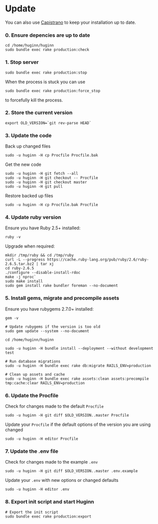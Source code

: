 # Update

You can also use [Capistrano](./capistrano.md) to keep your installation up to date.

### 0. Ensure depencies are up to date

```
cd /home/huginn/huginn
sudo bundle exec rake production:check
```

### 1. Stop server

```
sudo bundle exec rake production:stop
```

When the process is stuck you can use 

```
sudo bundle exec rake production:force_stop
```
to forcefully kill the process.

### 2. Store the current version

```
export OLD_VERSION=`git rev-parse HEAD`
```

### 3. Update the code

Back up changed files

```
sudo -u huginn -H cp Procfile Procfile.bak
```

Get the new code
```
sudo -u huginn -H git fetch --all
sudo -u huginn -H git checkout -- Procfile
sudo -u huginn -H git checkout master
sudo -u huginn -H git pull
```

Restore backed up files

```
sudo -u huginn -H cp Procfile.bak Procfile
```

### 4. Update ruby version

Ensure you have Ruby 2.5+ installed:

```
ruby -v
```

Upgrade when required:

```
mkdir /tmp/ruby && cd /tmp/ruby
curl -L --progress https://cache.ruby-lang.org/pub/ruby/2.6/ruby-2.6.5.tar.bz2 | tar xj
cd ruby-2.6.5
./configure --disable-install-rdoc
make -j`nproc`
sudo make install
sudo gem install rake bundler foreman --no-document
```

### 5. Install gems, migrate and precompile assets

Ensure you have rubygems 2.7.0+ installed:

```
gem -v

# Update rubygems if the version is too old
sudo gem update --system --no-document
```

```
cd /home/huginn/huginn

sudo -u huginn -H bundle install --deployment --without development test

# Run database migrations
sudo -u huginn -H bundle exec rake db:migrate RAILS_ENV=production

# Clean up assets and cache
sudo -u huginn -H bundle exec rake assets:clean assets:precompile tmp:cache:clear RAILS_ENV=production

```

### 6. Update the Procfile

Check for changes made to the default `Procfile`
```
sudo -u huginn -H git diff $OLD_VERSION..master Procfile
```

Update your `Procfile` if the default options of the version you are using changed
```
sudo -u huginn -H editor Procfile
```

### 7. Update the .env file

Check for changes made to the example `.env`
```
sudo -u huginn -H git diff $OLD_VERSION..master .env.example
```

Update your `.env` with new options or changed defaults
```
sudo -u huginn -H editor .env
```


### 8. Export init script and start Huginn

```
# Export the init script
sudo bundle exec rake production:export
```

